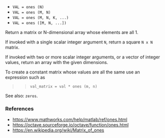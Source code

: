 * `VAL = ones (N)`
* `VAL = ones (M, N)`
* `VAL = ones (M, N, K, ...)`
* `VAL = ones ([M, N, ...])`

Return a matrix or N-dimensional array whose elements are all 1.

If invoked with a single scalar integer argument `N`, return a square
`N x N` matrix.

If invoked with two or more scalar integer arguments, or a vector
of integer values, return an array with the given dimensions.

To create a constant matrix whose values are all the same use an
expression such as

>> `val_matrix = val * ones (m, n)`

See also: `zeros`.

### References

* https://www.mathworks.com/help/matlab/ref/ones.html
* https://octave.sourceforge.io/octave/function/ones.html
* https://en.wikipedia.org/wiki/Matrix_of_ones
